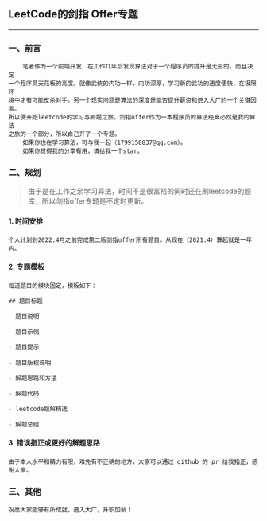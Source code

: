 ## LeetCode的剑指 Offer专题

----

### 一、前言

        笔者作为一个前端开发，在工作几年后发现算法对于一个程序员的提升是无形的，而且决定
    一个程序员天花板的高度。就像武侠的内功一样，内功深厚，学习新的武功的速度便快，在极限环
    境中才有可能反杀对手。另一个现实问题是算法的深度是能否提升薪资和进入大厂的一个关键因素。
    所以便开始leetcode的学习与刷题之旅。剑指offer作为一本程序员的算法经典必然是我的算法
    之旅的一个部分，所以自己开了一个专题。
        如果你也在学习算法，可与我一起（1799158837@qq.com）。
        如果你觉得我的分享有用，请给我一个star。


### 二、规划

> 由于是在工作之余学习算法，时间不是很富裕的同时还在刷leetcode的题库，所以剑指offer专题是不定时更新。

#### 1. 时间安排
    个人计划到2022.4月之前完成第二版剑指offer所有题目。从现在（2021.4）算起就是一年内。

#### 2. 专题模板
    每道题目的模块固定，模板如下：

```
## 题目标题

- 题目说明

- 题目示例

- 题目提示

- 题目版权说明

- 解题思路和方法

- 解题代码

- leetcode题解精选

- 解题总结
```

#### 3. 错误指正或更好的解题思路
    由于本人水平和精力有限，难免有不正确的地方，大家可以通过 github 的 pr 给我指正，感谢大家。

### 三、其他

    祝愿大家能够有所成就，进入大厂，升职加薪！
